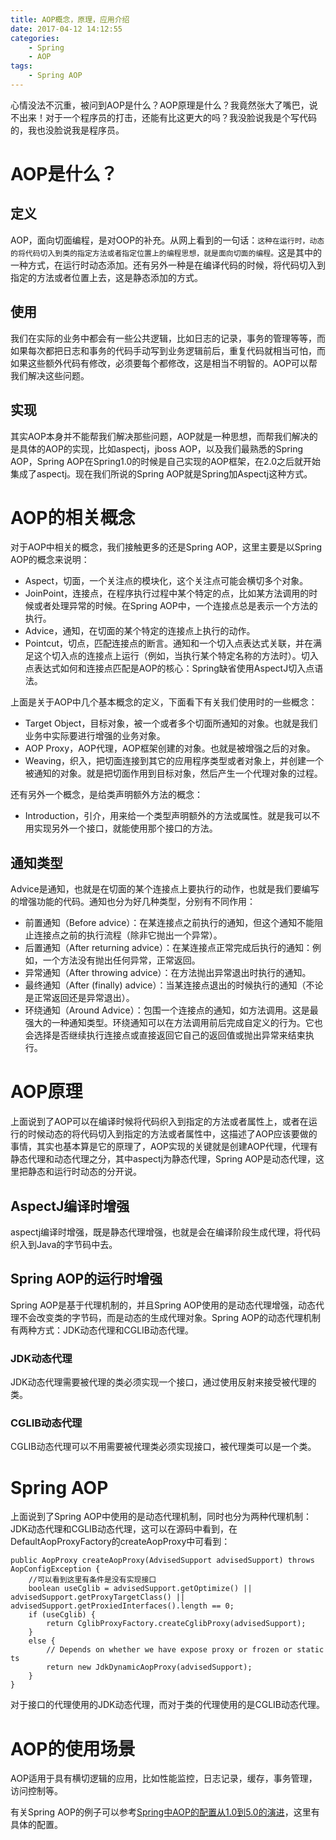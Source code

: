 ```yaml
---
title: AOP概念，原理，应用介绍
date: 2017-04-12 14:12:55
categories: 
	- Spring
	- AOP
tags:
	- Spring AOP
---
```

心情没法不沉重，被问到AOP是什么？AOP原理是什么？我竟然张大了嘴巴，说不出来！对于一个程序员的打击，还能有比这更大的吗？我没脸说我是个写代码的，我也没脸说我是程序员。

<!--more-->

# AOP是什么？
## 定义
AOP，面向切面编程，是对OOP的补充。从网上看到的一句话：`这种在运行时，动态的将代码切入到类的指定方法或者指定位置上的编程思想，就是面向切面的编程。`这是其中的一种方式，在运行时动态添加。还有另外一种是在编译代码的时候，将代码切入到指定的方法或者位置上去，这是静态添加的方式。

## 使用

我们在实际的业务中都会有一些公共逻辑，比如日志的记录，事务的管理等等，而如果每次都把日志和事务的代码手动写到业务逻辑前后，重复代码就相当可怕，而如果这些额外代码有修改，必须要每个都修改，这是相当不明智的。AOP可以帮我们解决这些问题。

## 实现

其实AOP本身并不能帮我们解决那些问题，AOP就是一种思想，而帮我们解决的是具体的AOP的实现，比如aspectj，jboss AOP，以及我们最熟悉的Spring AOP，Spring AOP在Spring1.0的时候是自己实现的AOP框架，在2.0之后就开始集成了aspectj。现在我们所说的Spring AOP就是Spring加Aspectj这种方式。

# AOP的相关概念
对于AOP中相关的概念，我们接触更多的还是Spring AOP，这里主要是以Spring AOP的概念来说明：

- Aspect，切面，一个关注点的模块化，这个关注点可能会横切多个对象。
- JoinPoint，连接点，在程序执行过程中某个特定的点，比如某方法调用的时候或者处理异常的时候。在Spring AOP中，一个连接点总是表示一个方法的执行。
- Advice，通知，在切面的某个特定的连接点上执行的动作。
- Pointcut，切点，匹配连接点的断言。通知和一个切入点表达式关联，并在满足这个切入点的连接点上运行（例如，当执行某个特定名称的方法时）。切入点表达式如何和连接点匹配是AOP的核心：Spring缺省使用AspectJ切入点语法。

上面是关于AOP中几个基本概念的定义，下面看下有关我们使用时的一些概念：

- Target Object，目标对象，被一个或者多个切面所通知的对象。也就是我们业务中实际要进行增强的业务对象。
- AOP Proxy，AOP代理，AOP框架创建的对象。也就是被增强之后的对象。
- Weaving，织入，把切面连接到其它的应用程序类型或者对象上，并创建一个被通知的对象。就是把切面作用到目标对象，然后产生一个代理对象的过程。

还有另外一个概念，是给类声明额外方法的概念：

- Introduction，引介，用来给一个类型声明额外的方法或属性。就是我可以不用实现另外一个接口，就能使用那个接口的方法。

## 通知类型
Advice是通知，也就是在切面的某个连接点上要执行的动作，也就是我们要编写的增强功能的代码。通知也分为好几种类型，分别有不同作用：

- 前置通知（Before advice）：在某连接点之前执行的通知，但这个通知不能阻止连接点之前的执行流程（除非它抛出一个异常）。
- 后置通知（After returning advice）：在某连接点正常完成后执行的通知：例如，一个方法没有抛出任何异常，正常返回。
- 异常通知（After throwing advice）：在方法抛出异常退出时执行的通知。
- 最终通知（After (finally) advice）：当某连接点退出的时候执行的通知（不论是正常返回还是异常退出）。
- 环绕通知（Around Advice）：包围一个连接点的通知，如方法调用。这是最强大的一种通知类型。环绕通知可以在方法调用前后完成自定义的行为。它也会选择是否继续执行连接点或直接返回它自己的返回值或抛出异常来结束执行。

# AOP原理
上面说到了AOP可以在编译时候将代码织入到指定的方法或者属性上，或者在运行的时候动态的将代码切入到指定的方法或者属性中，这描述了AOP应该要做的事情，其实也基本算是它的原理了，AOP实现的关键就是创建AOP代理，代理有静态代理和动态代理之分，其中aspectj为静态代理，Spring AOP是动态代理，这里把静态和运行时动态的分开说。

## AspectJ编译时增强
aspectj编译时增强，既是静态代理增强，也就是会在编译阶段生成代理，将代码织入到Java的字节码中去。

## Spring AOP的运行时增强
Spring AOP是基于代理机制的，并且Spring AOP使用的是动态代理增强，动态代理不会改变类的字节码，而是动态的生成代理对象。Spring AOP的动态代理机制有两种方式：JDK动态代理和CGLIB动态代理。

### JDK动态代理
JDK动态代理需要被代理的类必须实现一个接口，通过使用反射来接受被代理的类。
### CGLIB动态代理
CGLIB动态代理可以不用需要被代理类必须实现接口，被代理类可以是一个类。

# Spring AOP
上面说到了Spring AOP中使用的是动态代理机制，同时也分为两种代理机制：JDK动态代理和CGLIB动态代理，这可以在源码中看到，在DefaultAopProxyFactory的createAopProxy中可看到：

```
public AopProxy createAopProxy(AdvisedSupport advisedSupport) throws AopConfigException {
	//可以看到这里有条件是没有实现接口
    boolean useCglib = advisedSupport.getOptimize() || advisedSupport.getProxyTargetClass() || advisedSupport.getProxiedInterfaces().length == 0;
    if (useCglib) {
        return CglibProxyFactory.createCglibProxy(advisedSupport);
    }
    else {
        // Depends on whether we have expose proxy or frozen or static ts
        return new JdkDynamicAopProxy(advisedSupport);
    }
}
```

对于接口的代理使用的JDK动态代理，而对于类的代理使用的是CGLIB动态代理。

# AOP的使用场景
AOP适用于具有横切逻辑的应用，比如性能监控，日志记录，缓存，事务管理，访问控制等。

有关Spring AOP的例子可以参考[Spring中AOP的配置从1.0到5.0的演进](http://cxis.me/2017/04/10/Spring%E4%B8%ADAOP%E7%9A%84%E9%85%8D%E7%BD%AE%E4%BB%8E1.0%E5%88%B05.0%E7%9A%84%E6%BC%94%E8%BF%9B/)，这里有具体的配置。